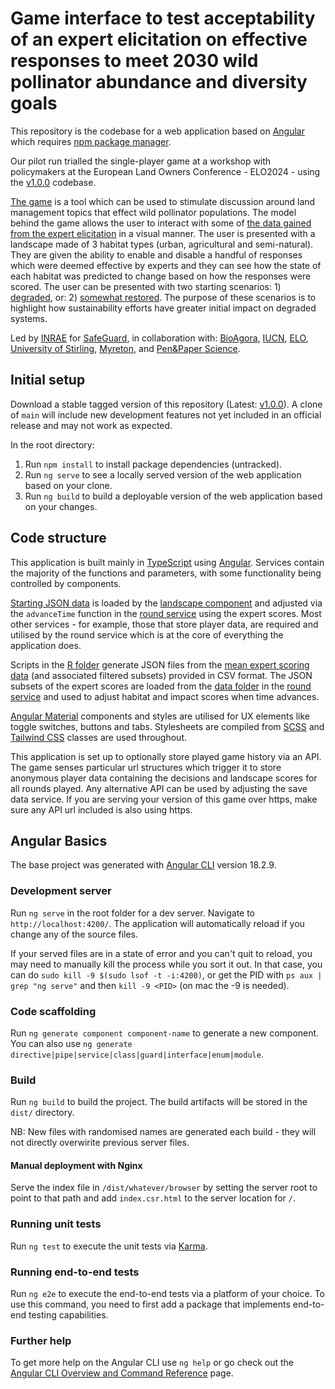 # Game interface to test acceptability of an expert elicitation on effective responses to meet 2030 wild pollinator abundance and diversity goals

This repository is the codebase for a web application based on [Angular](https://angular.dev/overview) which requires [npm package manager](https://www.npmjs.com/). 

Our pilot run trialled the single-player game at a workshop with policymakers at the European Land Owners Conference - ELO2024 - using the [v1.0.0](https://github.com/rosemckeon/elo2024/releases/tag/v1.0.0) codebase.

[The game](https://elo2024.rosemckeon.uk/A) is a tool which can be used to stimulate discussion around land management topics that effect wild pollinator populations. The model behind the game allows the user to interact with some of [the data gained from the expert elicitation](https://github.com/rosemckeon/elo2024/blob/main/R/meanscores.csv) in a visual manner. The user is presented with a landscape made of 3 habitat types (urban, agricultural and semi-natural). They are given the ability to enable and disable a handful of responses which were deemed effective by experts and they can see how the state of each habitat was predicted to change based on how the responses were scored. The user can be presented with two starting scenarios: 1) [degraded](https://elo2024.rosemckeon.uk/A), or: 2) [somewhat restored](https://elo2024.rosemckeon.uk/B). The purpose of these scenarios is to highlight how sustainability efforts have greater initial impact on degraded systems.

Led by [INRAE](https://www.inrae.fr/) for [SafeGuard](https://www.safeguard.biozentrum.uni-wuerzburg.de/), in collaboration with: [BioAgora](https://bioagora.eu/), [IUCN](https://iucn.org/), [ELO](https://europeanlandowners.org/), [University of Stirling](https://www.stir.ac.uk/), [Myreton](https://rosemckeon.uk/), and [Pen&Paper Science](https://www.penandpaper-sci.com/).

## Initial setup

Download a stable tagged version of this repository (Latest: [v1.0.0](https://github.com/rosemckeon/elo2024/releases/tag/v1.0.0)). A clone of `main` will include new development features not yet included in an official release and may not work as expected.

In the root directory:

1. Run `npm install` to install package dependencies (untracked).
2. Run `ng serve` to see a locally served version of the web application based on your clone.
3. Run `ng build` to build a deployable version of the web application based on your changes.

## Code structure

This application is built mainly in [TypeScript](https://www.typescriptlang.org/) using [Angular](https://angular.dev/overview). Services contain the majority of the functions and parameters, with some functionality being controlled by components. 

[Starting JSON data](https://github.com/rosemckeon/elo2024/blob/main/src/data/scenario-A.json) is loaded by the [landscape component](https://github.com/rosemckeon/elo2024/tree/main/src/app/landscape) and adjusted via the `advanceTime` function in the [round service](https://github.com/rosemckeon/elo2024/blob/main/src/app/round.service.ts) using the expert scores. Most other services - for example, those that store player data, are required and utilised by the round service which is at the core of everything the application does.

Scripts in the [R folder](https://github.com/rosemckeon/elo2024/tree/main/R) generate JSON files from the [mean expert scoring data](https://github.com/rosemckeon/elo2024/blob/main/R/meanscores.csv) (and associated filtered subsets) provided in CSV format. The JSON subsets of the expert scores are loaded from the [data folder](https://github.com/rosemckeon/elo2024/tree/main/src/data) in the [round service](https://github.com/rosemckeon/elo2024/blob/main/src/app/round.service.ts) and used to adjust habitat and impact scores when time advances.

[Angular Material](https://material.angular.io/) components and styles are utilised for UX elements like toggle switches, buttons and tabs. Stylesheets are compiled from [SCSS](https://sass-lang.com/) and [Tailwind CSS](https://tailwindcss.com/) classes are used throughout.

This application is set up to optionally store played game history via an API. The game senses particular url structures which trigger it to store anonymous player data containing the decisions and landscape scores for all rounds played. Any alternative API can be used by adjusting the save data service. If you are serving your version of this game over https, make sure any API url included is also using https.

## Angular Basics

The base project was generated with [Angular CLI](https://github.com/angular/angular-cli) version 18.2.9.

### Development server

Run `ng serve` in the root folder for a dev server. Navigate to `http://localhost:4200/`. The application will automatically reload if you change any of the source files.

If your served files are in a state of error and you can't quit to reload, you may need to manually kill the process while you sort it out. In that case, you can do `sudo kill -9 $(sudo lsof -t -i:4200)`, or get the PID with `ps aux | grep "ng serve"` and then `kill -9 <PID>` (on mac the -9 is needed).

### Code scaffolding

Run `ng generate component component-name` to generate a new component. You can also use `ng generate directive|pipe|service|class|guard|interface|enum|module`.

### Build

Run `ng build` to build the project. The build artifacts will be stored in the `dist/` directory.

NB: New files with randomised names are generated each build - they will not directly overwirite previous server files.

#### Manual deployment with Nginx

Serve the index file in `/dist/whatever/browser` by setting the server root to point to that path and add `index.csr.html` to the server location for `/`.

### Running unit tests

Run `ng test` to execute the unit tests via [Karma](https://karma-runner.github.io).

### Running end-to-end tests

Run `ng e2e` to execute the end-to-end tests via a platform of your choice. To use this command, you need to first add a package that implements end-to-end testing capabilities.

### Further help

To get more help on the Angular CLI use `ng help` or go check out the [Angular CLI Overview and Command Reference](https://angular.dev/tools/cli) page.
